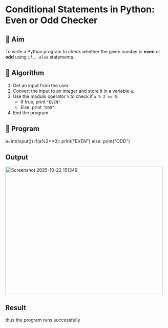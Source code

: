 # Conditional Statements in Python: Even or Odd Checker

## 🎯 Aim
To write a Python program to check whether the given number is **even** or **odd** using `if...else` statements.

## 🧠 Algorithm
1. Get an input from the user.
2. Convert the input to an integer and store it in a variable `a`.
3. Use the modulo operator `%` to check if `a % 2 == 0`.
   - If true, print `"EVEN"`.
   - Else, print `"ODD"`.
4. End the program.

## 🧾 Program
a=int(input())
if(a%2==0):
    print("EVEN")
else:
    print("ODD")

## Output
<img width="492" height="398" alt="Screenshot 2025-10-22 151349" src="https://github.com/user-attachments/assets/201e8a8a-26ae-45f3-bc14-1a84ab77371d" />


## Result
thus the program runs successfully
